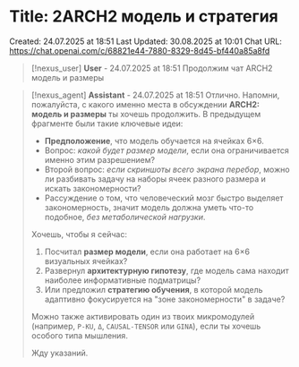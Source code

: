 # Title: 2ARCH2 модель и стратегия

Created: 24.07.2025 at 18:51
Last Updated: 30.08.2025 at 10:01
Chat URL: https://chat.openai.com/c/68821e44-7880-8329-8d45-bf440a85a8fd


>[!nexus_user] **User** - 24.07.2025 at 18:51
> Продолжим чат ARCH2 модель и размеры
<!-- UID: ad8fca42-b9c7-4091-baa2-759319683295 -->




>[!nexus_agent] **Assistant** - 24.07.2025 at 18:51
> Отлично. Напомни, пожалуйста, с какого именно места в обсуждении **ARCH2: модель и размеры** ты хочешь продолжить. В предыдущем фрагменте были такие ключевые идеи:
> 
> - **Предположение**, что модель обучается на ячейках 6×6. 
> - Вопрос: *какой будет размер модели*, если она ограничивается именно этим разрешением?
> - Второй вопрос: *если скриншоты всего экрана перебор*, можно ли разбивать задачу на наборы ячеек разного размера и искать закономерности?
> - Рассуждение о том, что человеческий мозг быстро выделяет закономерность, значит модель должна уметь что-то подобное, *без метаболической нагрузки*.
> 
> Хочешь, чтобы я сейчас:
> 
> 1. Посчитал **размер модели**, если она работает на 6×6 визуальных ячейках?
> 2. Развернул **архитектурную гипотезу**, где модель сама находит наиболее информативные подматрицы?
> 3. Или предложил **стратегию обучения**, в которой модель адаптивно фокусируется на "зоне закономерности" в задаче?
> 
> Можно также активировать один из твоих микромодулей (например, `P-KU`, `Δ`, `CAUSAL-TENSOR` или `GINA`), если ты хочешь особого типа мышления.
> 
> Жду указаний.
<!-- UID: 0068efb1-9dae-43b1-be5e-4d09580909d9 -->